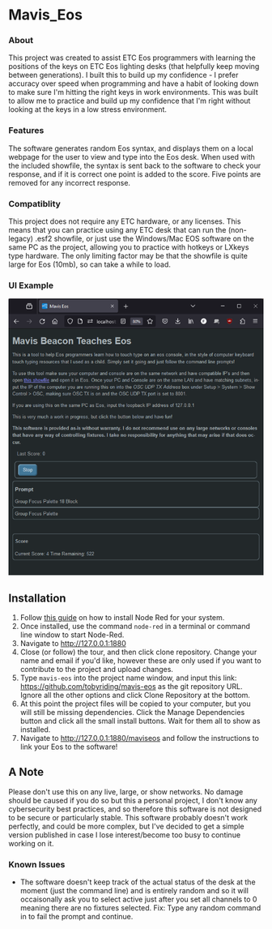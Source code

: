 Mavis_Eos
=========

### About

This project was created to assist ETC Eos programmers with learning the positions of the keys on ETC Eos lighting desks (that helpfully keep moving between generations). I built this to build up my confidence - I prefer accuracy over speed when programming and have a habit of looking down to make sure I'm hitting the right keys in work environments. This was built to allow me to practice and build up my confidence that I'm right without looking at the keys in a low stress environment.

### Features
The software generates random Eos syntax, and displays them on a local webpage for the user to view and type into the Eos desk. When used with the included showfile, the syntax is sent back to the software to check your response, and if it is correct one point is added to the score. Five points are removed for any incorrect response.

### Compatiblity
This project does not require any ETC hardware, or any licenses. This means that you can practice using any ETC desk that can run the (non-legacy) .esf2 showfile, or just use the Windows/Mac EOS software on the same PC as the project, allowing you to practice with hotkeys or LXkeys type hardware. The only limiting factor may be that the showfile is quite large for Eos (10mb), so can take a while to load.

### UI Example
![Screenshot](screenshot.png)

## Installation
 1. Follow [this guide](https://nodered.org/docs/getting-started/local) on how to install Node Red for your system.
 2. Once installed, use the command `node-red` in a terminal or command line window to start Node-Red.
 3. Navigate to http://127.0.0.1:1880
 4. Close (or follow) the tour, and then click clone repository. Change your name and email if you'd like, however these are only used if you want to contribute to the project and upload changes.
 5. Type `mavis-eos` into the project name window, and input this link: https://github.com/tobyriding/mavis-eos as the git repository URL. Ignore all the other options and click Clone Repository at the bottom. 
 6. At this point the project files will be copied to your computer, but you will still be missing dependencies. Click the Manage Dependencies button and click all the small install buttons. Wait for them all to show as installed.
 7. Navigate to http://127.0.0.1:1880/maviseos and follow the instructions to link your Eos to the software!

## A Note
Please don't use this on any live, large, or show networks. No damage should be caused if you do so but this a personal project, I don't know any cybersecurity best practices, and so therefore this software is not designed to be secure or particularly stable.
This software probably doesn't work perfectly, and could be more complex, but I've decided to get a simple version published in case I lose interest/become too busy to continue working on it.

### Known Issues
 - The software doesn't keep track of the actual status of the desk at the moment (just the command line) and is entirely random and so it will occaisonally ask you to select active just after you set all channels to 0 meaning there are no fixtures selected. Fix: Type any random command in to fail the prompt and continue.
